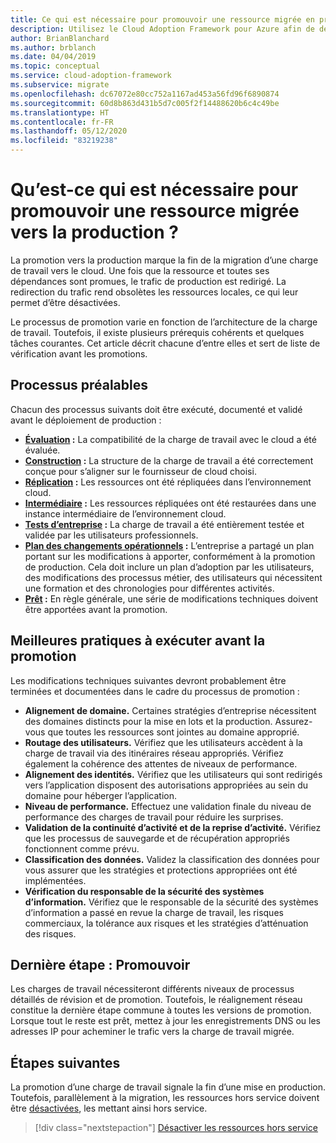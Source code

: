 ```yaml
---
title: Ce qui est nécessaire pour promouvoir une ressource migrée en production
description: Utilisez le Cloud Adoption Framework pour Azure afin de découvrir les tâches courantes et les prérequis standard en vue de promouvoir une ressource migrée en production.
author: BrianBlanchard
ms.author: brblanch
ms.date: 04/04/2019
ms.topic: conceptual
ms.service: cloud-adoption-framework
ms.subservice: migrate
ms.openlocfilehash: dc67072e80cc752a1167ad453a56fd96f6890874
ms.sourcegitcommit: 60d8b863d431b5d7c005f2f14488620b6c4c49be
ms.translationtype: HT
ms.contentlocale: fr-FR
ms.lasthandoff: 05/12/2020
ms.locfileid: "83219238"
---
```

<!-- cSpell:ignore CISO -->

<!-- markdownlint-disable MD026 -->

# <a name="what-is-required-to-promote-a-migrated-resource-to-production"></a>Qu’est-ce qui est nécessaire pour promouvoir une ressource migrée vers la production ?

La promotion vers la production marque la fin de la migration d’une charge de travail vers le cloud. Une fois que la ressource et toutes ses dépendances sont promues, le trafic de production est redirigé. La redirection du trafic rend obsolètes les ressources locales, ce qui leur permet d’être désactivées.

Le processus de promotion varie en fonction de l’architecture de la charge de travail. Toutefois, il existe plusieurs prérequis cohérents et quelques tâches courantes. Cet article décrit chacune d’entre elles et sert de liste de vérification avant les promotions.

## <a name="prerequisite-processes"></a>Processus préalables

Chacun des processus suivants doit être exécuté, documenté et validé avant le déploiement de production :

- **[Évaluation](../assess/index.md) :** La compatibilité de la charge de travail avec le cloud a été évaluée.
- **[Construction](../assess/architect.md) :** La structure de la charge de travail a été correctement conçue pour s’aligner sur le fournisseur de cloud choisi.
- **[Réplication](../migrate/replicate.md) :** Les ressources ont été répliquées dans l’environnement cloud.
- **[Intermédiaire](../migrate/stage.md) :** Les ressources répliquées ont été restaurées dans une instance intermédiaire de l’environnement cloud.
- **[Tests d’entreprise](./business-test.md) :** La charge de travail a été entièrement testée et validée par les utilisateurs professionnels.
- **[Plan des changements opérationnels](./business-change-plan.md) :** L’entreprise a partagé un plan portant sur les modifications à apporter, conformément à la promotion de production. Cela doit inclure un plan d’adoption par les utilisateurs, des modifications des processus métier, des utilisateurs qui nécessitent une formation et des chronologies pour différentes activités.
- **[Prêt](./ready.md) :** En règle générale, une série de modifications techniques doivent être apportées avant la promotion.

## <a name="best-practices-to-execute-prior-to-promotion"></a>Meilleures pratiques à exécuter avant la promotion

Les modifications techniques suivantes devront probablement être terminées et documentées dans le cadre du processus de promotion :

- **Alignement de domaine.** Certaines stratégies d’entreprise nécessitent des domaines distincts pour la mise en lots et la production. Assurez-vous que toutes les ressources sont jointes au domaine approprié.
- **Routage des utilisateurs.** Vérifiez que les utilisateurs accèdent à la charge de travail via des itinéraires réseau appropriés. Vérifiez également la cohérence des attentes de niveaux de performance.
- **Alignement des identités.** Vérifiez que les utilisateurs qui sont redirigés vers l’application disposent des autorisations appropriées au sein du domaine pour héberger l’application.
- **Niveau de performance.** Effectuez une validation finale du niveau de performance des charges de travail pour réduire les surprises.
- **Validation de la continuité d’activité et de la reprise d’activité.** Vérifiez que les processus de sauvegarde et de récupération appropriés fonctionnent comme prévu.
- **Classification des données.** Validez la classification des données pour vous assurer que les stratégies et protections appropriées ont été implémentées.
- **Vérification du responsable de la sécurité des systèmes d’information.** Vérifiez que le responsable de la sécurité des systèmes d’information a passé en revue la charge de travail, les risques commerciaux, la tolérance aux risques et les stratégies d’atténuation des risques.

## <a name="final-step-promote"></a>Dernière étape : Promouvoir

Les charges de travail nécessiteront différents niveaux de processus détaillés de révision et de promotion. Toutefois, le réalignement réseau constitue la dernière étape commune à toutes les versions de promotion. Lorsque tout le reste est prêt, mettez à jour les enregistrements DNS ou les adresses IP pour acheminer le trafic vers la charge de travail migrée.

## <a name="next-steps"></a>Étapes suivantes

La promotion d’une charge de travail signale la fin d’une mise en production. Toutefois, parallèlement à la migration, les ressources hors service doivent être [désactivées](./decommission.md), les mettant ainsi hors service.

> [!div class="nextstepaction"]
> [Désactiver les ressources hors service](./decommission.md)
